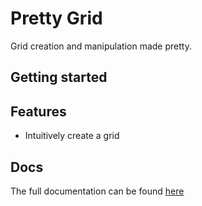 # Pretty Grid

Grid creation and manipulation made pretty.

## Getting started

## Features

-   Intuitively create a grid

## Docs

The full documentation can be found [here](https://github.com/VadimGouskov/pretty-grid/wiki)
